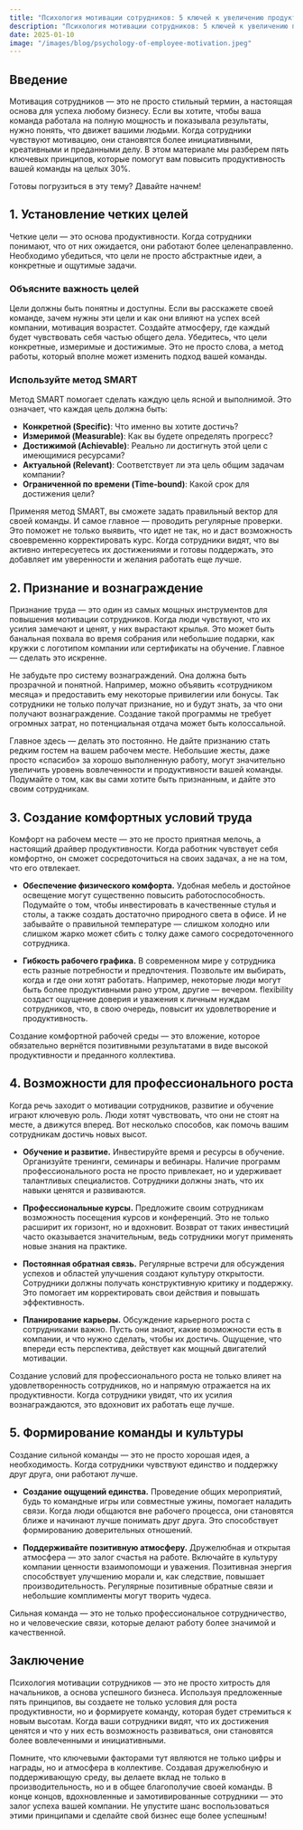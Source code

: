 ```yaml
---  
title: "Психология мотивации сотрудников: 5 ключей к увеличению продуктивности на 30%"  
description: "Психология мотивации сотрудников: 5 ключей к увеличению продуктивности на 30%"  
date: 2025-01-10
image: "/images/blog/psychology-of-employee-motivation.jpeg" 
---
```


## Введение

Мотивация сотрудников — это не просто стильный термин, а настоящая основа для успеха любому бизнесу. Если вы хотите, чтобы ваша команда работала на полную мощность и показывала результаты, нужно понять, что движет вашими людьми. Когда сотрудники чувствуют мотивацию, они становятся более инициативными, креативными и преданными делу. В этом материале мы разберем пять ключевых принципов, которые помогут вам повысить продуктивность вашей команды на целых 30%. 

Готовы погрузиться в эту тему? Давайте начнем!
## 1. Установление четких целей

Четкие цели — это основа продуктивности. Когда сотрудники понимают, что от них ожидается, они работают более целенаправленно. Необходимо убедиться, что цели не просто абстрактные идеи, а конкретные и ощутимые задачи.

### Объясните важность целей

Цели должны быть понятны и доступны. Если вы расскажете своей команде, зачем нужны эти цели и как они влияют на успех всей компании, мотивация возрастет. Создайте атмосферу, где каждый будет чувствовать себя частью общего дела. Убедитесь, что цели конкретные, измеримые и достижимые. Это не просто слова, а метод работы, который вполне может изменить подход вашей команды.

### Используйте метод SMART

Метод SMART помогает сделать каждую цель ясной и выполнимой. Это означает, что каждая цель должна быть:

- **Конкретной (Specific)**: Что именно вы хотите достичь?
- **Измеримой (Measurable)**: Как вы будете определять прогресс?
- **Достижимой (Achievable)**: Реально ли достигнуть этой цели с имеющимися ресурсами?
- **Актуальной (Relevant)**: Соответствует ли эта цель общим задачам компании?
- **Ограниченной по времени (Time-bound)**: Какой срок для достижения цели?

Применяя метод SMART, вы сможете задать правильный вектор для своей команды. И самое главное — проводить регулярные проверки. Это поможет не только выявить, что идет не так, но и даст возможность своевременно корректировать курс. Когда сотрудники видят, что вы активно интересуетесь их достижениями и готовы поддержать, это добавляет им уверенности и желания работать еще лучше.
## 2. Признание и вознаграждение

Признание труда — это один из самых мощных инструментов для повышения мотивации сотрудников. Когда люди чувствуют, что их усилия замечают и ценят, у них вырастают крылья. Это может быть банальная похвала во время собрания или небольшие подарки, как кружки с логотипом компании или сертификаты на обучение. Главное — сделать это искренне.

Не забудьте про систему вознаграждений. Она должна быть прозрачной и понятной. Например, можно объявить «сотрудником месяца» и предоставить ему некоторые привилегии или бонусы. Так сотрудники не только получат признание, но и будут знать, за что они получают вознаграждение. Создание такой программы не требует огромных затрат, но потенциальная отдача может быть колоссальной.

Главное здесь — делать это постоянно. Не дайте признанию стать редким гостем на вашем рабочем месте. Небольшие жесты, даже просто «спасибо» за хорошо выполненную работу, могут значительно увеличить уровень вовлеченности и продуктивности вашей команды. Подумайте о том, как вы сами хотите быть признанным, и дайте это своим сотрудникам.
## 3. Создание комфортных условий труда

Комфорт на рабочем месте — это не просто приятная мелочь, а настоящий драйвер продуктивности. Когда работник чувствует себя комфортно, он сможет сосредоточиться на своих задачах, а не на том, что его отвлекает.

- **Обеспечение физического комфорта.** Удобная мебель и достойное освещение могут существенно повысить работоспособность. Подумайте о том, чтобы инвестировать в качественные стулья и столы, а также создать достаточно природного света в офисе. И не забывайте о правильной температуре — слишком холодно или слишком жарко может сбить с толку даже самого сосредоточенного сотрудника.

- **Гибкость рабочего графика.** В современном мире у сотрудника есть разные потребности и предпочтения. Позвольте им выбирать, когда и где они хотят работать. Например, некоторые люди могут быть более продуктивными рано утром, другие — вечером. flexibility создаст ощущение доверия и уважения к личным нуждам сотрудников, что, в свою очередь, повысит их удовлетворение и продуктивность. 

Создание комфортной рабочей среды — это вложение, которое обязательно вернётся позитивными результатами в виде высокой продуктивности и преданного коллектива.
## 4. Возможности для профессионального роста

Когда речь заходит о мотивации сотрудников, развитие и обучение играют ключевую роль. Люди хотят чувствовать, что они не стоят на месте, а движутся вперед. Вот несколько способов, как помочь вашим сотрудникам достичь новых высот.

- **Обучение и развитие.** Инвестируйте время и ресурсы в обучение. Организуйте тренинги, семинары и вебинары. Наличие программ профессионального роста не просто привлекает, но и удерживает талантливых специалистов. Сотрудники должны знать, что их навыки ценятся и развиваются.

- **Профессиональные курсы.** Предложите своим сотрудникам возможность посещения курсов и конференций. Это не только расширит их горизонт, но и вдохновит. Возврат от таких инвестиций часто оказывается значительным, ведь сотрудники могут применять новые знания на практике.

- **Постоянная обратная связь.** Регулярные встречи для обсуждения успехов и областей улучшения создают культуру открытости. Сотрудники должны получать конструктивную критику и поддержку. Это помогает им корректировать свои действия и повышать эффективность.

- **Планирование карьеры.** Обсуждение карьерного роста с сотрудниками важно. Пусть они знают, какие возможности есть в компании, и что нужно сделать, чтобы их достичь. Ощущение, что впереди есть перспектива, действует как мощный двигателий мотивации.

Создание условий для профессионального роста не только влияет на удовлетворенность сотрудников, но и напрямую отражается на их продуктивности. Когда сотрудники увидят, что их усилия вознаграждаются, это вдохновит их работать еще лучше.
## 5. Формирование команды и культуры

Создание сильной команды — это не просто хорошая идея, а необходимость. Когда сотрудники чувствуют единство и поддержку друг друга, они работают лучше.

- **Создание ощущений единства.** Проведение общих мероприятий, будь то командные игры или совместные ужины, помогает наладить связи. Когда люди общаются вне рабочего процесса, они становятся ближе и начинают лучше понимать друг друга. Это способствует формированию доверительных отношений.

- **Поддерживайте позитивную атмосферу.** Дружелюбная и открытая атмосфера — это залог счастья на работе. Включайте в культуру компании ценности взаимопомощи и уважения. Позитивная энергия способствует улучшению морали и, как следствие, повышает производительность. Регулярные позитивные обратные связи и небольшие комплименты могут творить чудеса. 

Сильная команда — это не только профессиональное сотрудничество, но и человеческие связи, которые делают работу более значимой и качественной.
## Заключение

Психология мотивации сотрудников — это не просто хитрость для начальников, а основа успешного бизнеса. Используя предложенные пять принципов, вы создаете не только условия для роста продуктивности, но и формируете команду, которая будет стремиться к новым высотам. Когда ваши сотрудники видят, что их достижения ценятся и что у них есть возможность развиваться, они становятся более вовлеченными и инициативными. 

Помните, что ключевыми факторами тут являются не только цифры и награды, но и атмосфера в коллективе. Создавая дружелюбную и поддерживающую среду, вы делаете вклад не только в производительность, но и в общее благополучие своей команды. В конце концов, вдохновленные и замотивированные сотрудники — это залог успеха вашей компании. Не упустите шанс воспользоваться этими принципами и сделайте свой бизнес еще более успешным!